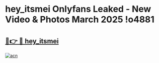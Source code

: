 # hey_itsmei Onlyfans Leaked - New Video & Photos March 2025 !o4881

# <h2><a href="https://sdt51i.iuczelnia.edu.pl?title=hey_itsmei&ref=o4881">🔗👉 🔴 hey_itsmei</a></h2>

[![acn](https://github.com/user-attachments/assets/0f9c940e-d8b0-45ae-aac7-cd30a18b3e1c)](https://sdt51i.iuczelnia.edu.pl?title=hey_itsmei&ref=o4881)


